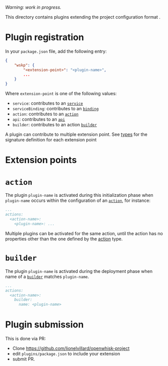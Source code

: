 *Warning: work in progress.*

This directory contains plugins extending the project configuration format .

# Plugin registration

In your `package.json` file, add the following entry:

```json
{
    "wskp": {
        "<extension-point>": "<plugin-name>",
        ...
    }
}
```

Where `extension-point` is one of the following values:
- `service`: contributes to an [`service`](../docs/format.md#service)
- `serviceBinding`: contributes to an [`binding`](../docs/format.md#binding)
- `action`: contributes to an [`action`](../docs/format.md#action)
- `api`: contributes to an [`api`](../docs/format.md#api)
- `builder`: contributes to an action [`builder`](../docs/format.md#builder)

A plugin can contribute to multiple extension point. See [types](https://github.com/lionelvillard/openwhisk-project/blob/master/libs/types.ts) for the signature definition for each extension point

# Extension points

# `action`

The plugin `plugin-name` is activated during this initialization phase when `plugin-name` occurs
within the configuration of an [`action`](../docs/format.md#action), for instance:

```yaml
...
actions:
  <action-name>:
    <plugin-name>: ...
```

Multiple plugins can be activated for the same action, until the action has no properties other than the one defined by the [action](../docs/format.md#action) type.

# `builder`

The plugin `plugin-name` is activated during the deployment phase when name of a [`builder`](../docs/format.md#builder) matches `plugin-name`.

```yaml
...
actions:
  <action-name>:
    builder:
      name: <plugin-name>
```

# Plugin submission

This is done via PR:
- Clone https://github.com/lionelvillard/openwhisk-project
- edit `plugins/package.json` to include your extension
- submit PR.
